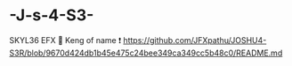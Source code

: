 # -J-s-4-S3-
SKYL36 EFX  🤤  Keng of name ❗
https://github.com/JFXpathu/JOSHU4-S3R/blob/9670d424db1b45e475c24bee349ca349cc5b48c0/README.md
